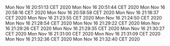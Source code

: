 Mon Nov 16 20:51:13 CET 2020
Mon Nov 16 20:51:44 CET 2020
Mon Nov 16 20:58:16 CET 2020
Mon Nov 16 20:58:58 CET 2020
Mon Nov 16 21:18:37 CET 2020
Mon Nov 16 21:23:55 CET 2020
Mon Nov 16 21:24:50 CET 2020
Mon Nov 16 21:28:54 CET 2020
Mon Nov 16 21:29:22 CET 2020
Mon Nov 16 21:29:26 CET 2020
Mon Nov 16 21:29:35 CET 2020
Mon Nov 16 21:30:27 CET 2020
Mon Nov 16 21:31:00 CET 2020
Mon Nov 16 21:31:09 CET 2020
Mon Nov 16 21:32:36 CET 2020
Mon Nov 16 21:32:40 CET 2020
